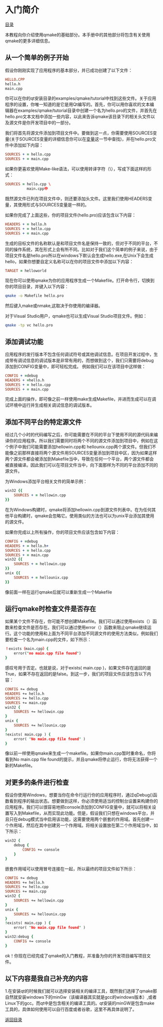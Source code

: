 # 入门简介

[目录](.\SUMMAY.md)

本教程向你介绍使用qmake的基础部分。本手册中的其他部分将包含有关使用qmake的更多详细信息。

## 从一个简单的例子开始

假设你刚刚实现了应用程序的基本部分，并已成功创建了以下文件：

```.pro
HELLO.CPP
hello.h
main.cpp
```

你可以在你的qt安装目录的examples/qmake/tutorial中找到这些文件。关于应用程序的设置，你唯一知道的是它是用Qt编写的。首先，你可以用你喜欢的文本编辑器在examples/qmake/tutorial目录中创建一个名为hello.pro的文件，并首先在hello.pro文本文档中添加一些内容，以此来告诉qmake该目录下的相关头文件以及源文件是你开发项目中的一部分。

我们将首先将源文件添加到项目文件中。要做到这一点，你需要使用SOURCES变量(关于SOURCES变量的详细信息你可以在[变量](.\Variable.md)这一节中查找)，并在hello.pro文件中添加如下内容：

```.pro
SOURCES + = hello.cpp
SOURCES + = main.cpp
```

如果你更喜欢使用Make-like语法，可以使用转译字符（\），写成下面这样的形式：

```.pro
SOURCES = hello.cpp \
          main.cpp中
```

既然源文件已列在项目文件中，则还要添加头文件。这里我们使用HEADERS变量，其使用形式与SOURCES变量是一样的。

如果你完成了上面这些，你的项目文件(hello.pro)应该包含以下内容：

```.pro
HEADERS + = hello.h
SOURCES + = hello.cpp
SOURCES + = main.cpp
```

生成的目标文件的名称默认是和项目文件名是保持一致的，但对于不同的平台，不同的操作系统，其在形式上会有所不同。比如对于我们这个简单的例子来说，由于项目文件名是hello.pro所以在windows下默认会生成hello.exe,在Unix下会生成hello，如果你想要自定义名称可以在你的项目文件中添加以下内容：

```.pro
TARGET = helloworld
```

现在你可以使用qmake为你的应用程序生成一个Makefile。打开命令行，切换到你的项目目录，并键入以下内容：

```bash
qmake -o Makefile hello.pro
```

然后键入make或nmake,这取决于你使用的编译器。

对于Visual Studio用户，qmake也可以生成Visual Studio项目文件。例如：

```bash
qmake -tp vc hello.pro
```

## 添加调试功能

应用程序的发行版本不包含任何调试符号或其他调试信息。在项目开发过程中，生成带有调试信息的调试版本是非常有用的，而想做到这个，我们只需要将debug添加到CONFIG变量中，即可轻松完成。
例如我们可以在该项目中这样做：

```.pro
CONFIG + =debug
HEADERS + =hello.h
SOURCES + = hello.cpp
SOURCES + = main.cpp
```

完成上面的操作，即可像之前一样使用make生成Makefile，并进而生成可以在调试环境中运行并生成相关调试信息的调试版本。

## 添加不同平台的特定源文件

经过几个小时的代码编写之后，你可能需要在不同的平台下使用不同的源代码来编译你的应用程序。所以我们需要同时将两个不同的源文件添加到项目中，例如在这个例子中我们可能需要添加hellowin.cpp和 hellounix.cpp两个源文件。但我们不能像之前那样直接将两个源文件用SOURCES变量添加到项目中区，因为如果这样两个源文件都会被添加到Makefile当中，导致在任何一个平台，两个源文件都会被直接编译。因此我们可以在项目文件当中，向下面那样为不同的平台添加不同的源文件。

为Windows添加平台相关文件的简单示例：

```.pro
win32 {{
    SOURCES + = hellowin.cpp
}}
```

在为Windows构建时，qmake将添加hellowin.cpp到源文件列表中。在为任何其他平台构建时，qmake会忽略它。使用类似的方法也可以为unix平台添加其使用的源文件。

如果你完成以上所有操作，你的项目文件应该包含如下内容：

```.pro
CONFIG + =debug
HEADERS + = hello.h+ 
SOURCES + = hello.cpp 
SOURCES + = main.cpp
win32 {{
    SOURCES + = hellowin.cpp
}}
unix {{
    SOURCES + = hellounix.cpp
}}
```

像前面一样在运行qmake后就可以重新生成一个Makefile

## 运行qmake时检查文件是否存在

如果某个文件不存在，你可能不想创建Makefile。我们可以通过使用exists（）函数来检查文件是否存在。我们可以通过使用error（）函数来阻止qmake继续运行。这个功能的使用和上面为不同平台添加不同源文件的使用方法类似，例如我们要检查一个名为main.cpp的文件，如下所示：

```.pro
！exists（main.cpp）{
    error("no main.cpp file found")
}
```

感叹号用于否定。也就是说，对于exists( main.cpp )，如果文件存在返回的是True，如果不存在返回的是false。到这一步，我们的项目文件应该包含以下内容：

```.pro
CONFIG += debug
HEADERS += hello.h
SOURCES += hello.cpp
SOURCES += main.cpp
win32 {
    SOURCES += hellowin.cpp
}
unix {
    SOURCES += hellounix.cpp
}
!exists( main.cpp ) {
    error( "No main.cpp file found" )
}
```

像以前一样使用qmake来生成一个makefile。如果你main.cpp暂时重命名，你将看到No main.cpp file found的提示，并且qmake将停止运行，你将无法获得一个新的Makefile。

## 对更多的条件进行检查

假设你使用Windows，想要当你在命令行运行你的应用程序时，通过qDebug()函数看到程序的输出状态。想要做到这样，你必须使用适当的控制台设置来构建你的应用程序。我们可以很容易地把console添加到CONFIG变量中，就可以将相关设置写入到Makefile，从而实现此功能。但是，假设我们只想在windows平台，并且只在debug模式当中启用该功能，这需要使用两个嵌套的作用域。首先创建一个作用域，然后在其中创建另一个作用域。将相关设置放在第二个作用域当中，如下所示：

```.pro
win32 {
    debug {
        CONFIG += console
    }
}
```

嵌套作用域可以使用冒号连接在一起，所以最终的项目文件如下所示：

```.pro
CONFIG += debug
HEADERS += hello.h
SOURCES += hello.cpp
SOURCES += main.cpp
win32 {
    SOURCES += hellowin.cpp
}
unix {
    SOURCES += hellounix.cpp
}
!exists( main.cpp ) {
    error( "No main.cpp file found" )
}
win32:debug {
    CONFIG += console
}
```

ok！你现在已经完成了qmake的入门教程，并准备为你的开发项目编写项目文件。

## 以下内容是我自己补充的内容

1.在安装qt的时候我们就可以选择安装相关的编译工具，既然我们选择了qmake那自然就安装windows下的minGw（该编译器其实就是gcc的windows版本）,或者Linux下的gcc。而qt中是包含相关的编译工具的。qt安装的minGW是包含make工具的，具体如何使用可以自行百度或者谷歌，这里不再具体说明了。

[返回目录](.\SUMMAY.md)